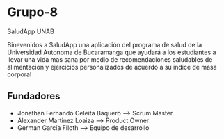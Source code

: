 # Grupo-8


SaludApp UNAB

Binevenidos a SaludApp una aplicación del programa de salud de la Universidad Autonoma de Bucaramanga que ayudará a los estudiantes a llevar una vida mas sana por medio de recomendaciones saludables de alimentacion y ejercicios personalizados de acuerdo a su indice de masa corporal

## Fundadores 

* Jonathan Fernando Celeita Baquero --> Scrum Master  
* Alexander Martinez Loaiza --> Product Owner  
* German García Filoth --> Equipo de desarrollo  
